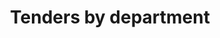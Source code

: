---
name: tenders
title: Tenders by department
external-url: /articles/tenders-by-dep.html
image: tenders-dep.png
summary: "We wanted to get a general sense of what the City of Cape Town is spending its money on. This graphic represents all awarded tenders between July and December 2014 as bubbles"
---